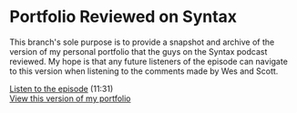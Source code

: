 # Portfolio Reviewed on Syntax
This branch's sole purpose is to provide a snapshot and archive of the version of my personal portfolio that the guys on the Syntax podcast reviewed.
My hope is that any future listeners of the episode can navigate to this version when listening to the comments made by Wes and Scott.

[Listen to the episode](https://syntax.fm/show/338/syntax-highlight-we-review-your-portfolio) (11:31)  
[View this version of my portfolio](https://laughing-wing-9fad30.netlify.app/)
